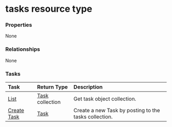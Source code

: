 # tasks resource type



### Properties
None

### Relationships
None


### Tasks

| Task		   | Return Type	|Description|
|:---------------|:--------|:----------|
|[List](../api/task_list.md) | [Task](task.md) collection |Get task object collection. |
|[Create Task](../api/task_post_tasks.md) |[Task](task.md)| Create a new Task by posting to the tasks collection.|

<!-- uuid: 57e02da2-b862-4b2f-836a-c2a183fcf46b
2015-10-21 09:49:44 UTC -->
<!-- {
  "type": "#page.annotation",
  "description": "tasks resource",
  "keywords": "",
  "section": "documentation",
  "tocPath": ""
}-->